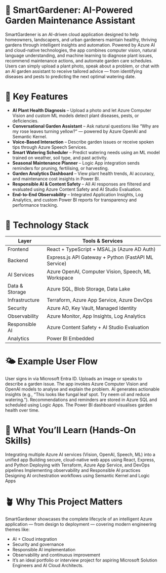 # 🌿 SmartGardener: AI-Powered Garden Maintenance Assistant
SmartGardener is an AI-driven cloud application designed to help homeowners, landscapers, and urban gardeners maintain healthy, thriving gardens through intelligent insights and automation.
Powered by Azure AI and cloud-native technologies, the app combines computer vision, natural language understanding, and machine learning to diagnose plant issues, recommend maintenance actions, and automate garden care schedules.
Users can simply upload a plant photo, speak about a problem, or chat with an AI garden assistant to receive tailored advice — from identifying diseases and pests to predicting the next optimal watering date.
# 🌱 Key Features
* **AI Plant Health Diagnosis** – Upload a photo and let Azure Computer Vision and custom ML models detect plant diseases, pests, or deficiencies.
* **Conversational Garden Assistant** – Ask natural questions like “Why are my rose leaves turning yellow?” — powered by Azure OpenAI and Semantic Kernel.
* **Voice-Based Interaction** – Describe garden issues or receive spoken tips through Azure Speech Services.
* **Smart Watering Scheduler** – Predict watering needs using an ML model trained on weather, soil type, and past activity.
* **Seasonal Maintenance Planner** – Logic App integration sends reminders for pruning, fertilising, or harvesting.
* **Garden Analytics Dashboard** – View plant health trends, AI accuracy, and maintenance cost insights in Power BI.
* **Responsible AI & Content Safety** – All AI responses are filtered and evaluated using Azure Content Safety and AI Studio Evaluation.
* **End-to-End Observability** – Integrated Application Insights, Log Analytics, and custom Power BI reports for transparency and performance tracking.
# 🧱 Technology Stack
Layer	| Tools & Services
--- | ---
Frontend | React + TypeScript + MSAL.js (Azure AD Auth)
Backend | Express.js API Gateway + Python (FastAPI ML Service)
AI Services | Azure OpenAI, Computer Vision, Speech, ML Workspace
Data & Storage | Azure SQL, Blob Storage, Data Lake
Infrastructure | Terraform, Azure App Service, Azure DevOps
Security | Azure AD, Key Vault, Managed Identity
Observability | Azure Monitor, App Insights, Log Analytics
Responsible AI | Azure Content Safety + AI Studio Evaluation
Analytics | Power BI Embedded
# 🌤️ Example User Flow
User signs in via Microsoft Entra ID.
Uploads an image or speaks to describe a garden issue.
The app invokes Azure Computer Vision and OpenAI models to analyse and explain the problem.
AI generates actionable insights (e.g., “This looks like fungal leaf spot. Try neem oil and reduce watering.”).
Recommendations and reminders are stored in Azure SQL and scheduled using Logic Apps.
The Power BI dashboard visualises garden health over time.
# 🧠 What You’ll Learn (Hands-On Skills)
Integrating multiple Azure AI services (Vision, OpenAI, Speech, ML) into a unified app
Building secure, cloud-native web apps using React, Express, and Python
Deploying with Terraform, Azure App Service, and DevOps pipelines
Implementing observability and Responsible AI practices
Designing AI orchestration workflows using Semantic Kernel and Logic Apps
# 🪴 Why This Project Matters
SmartGardener showcases the complete lifecycle of an intelligent Azure application — from design to deployment — covering modern engineering themes like:
* AI + Cloud integration
* Security and governance
* Responsible AI implementation
* Observability and continuous improvement
* It’s an ideal portfolio or interview project for aspiring Microsoft Solution Engineers and AI Cloud Architects.

